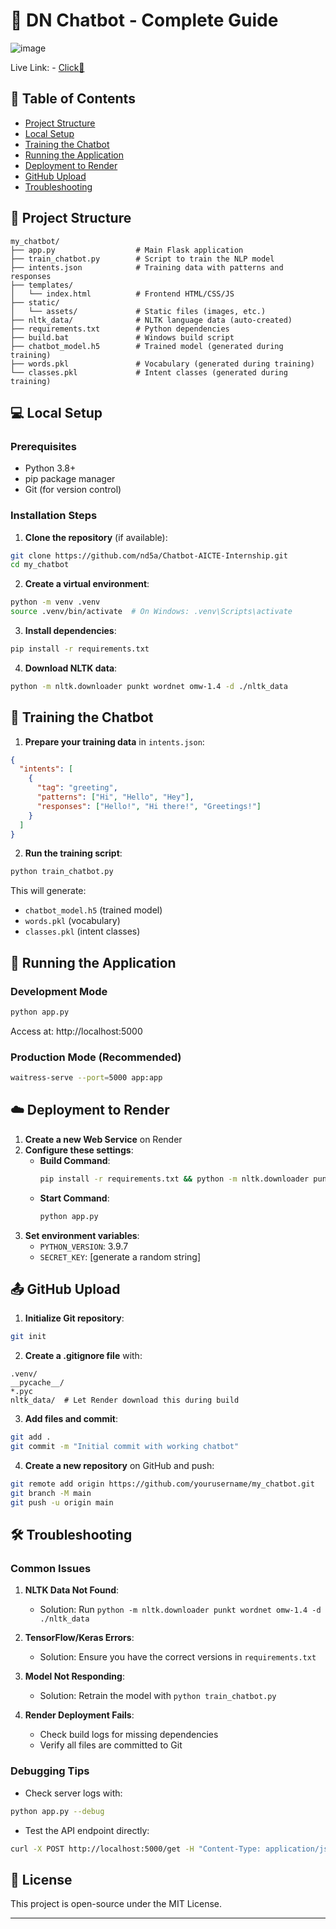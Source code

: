 # 🤖 DN Chatbot - Complete Guide

![image](https://github.com/user-attachments/assets/d720aac7-20bb-4fc2-9d5f-14664dfe10ef)


Live Link: - [Click🔗](https://dn-chatbot-py.onrender.com/)

## 📝 Table of Contents
- [Project Structure](#-project-structure)
- [Local Setup](#-local-setup)
- [Training the Chatbot](#-training-the-chatbot)
- [Running the Application](#-running-the-application)
- [Deployment to Render](#-deployment-to-render)
- [GitHub Upload](#-github-upload)
- [Troubleshooting](#-troubleshooting)

## 📁 Project Structure

```
my_chatbot/
├── app.py                  # Main Flask application
├── train_chatbot.py        # Script to train the NLP model
├── intents.json            # Training data with patterns and responses
├── templates/
│   └── index.html          # Frontend HTML/CSS/JS
├── static/
│   └── assets/             # Static files (images, etc.)
├── nltk_data/              # NLTK language data (auto-created)
├── requirements.txt        # Python dependencies
├── build.bat               # Windows build script
├── chatbot_model.h5        # Trained model (generated during training)
├── words.pkl               # Vocabulary (generated during training)
└── classes.pkl             # Intent classes (generated during training)
```

## 💻 Local Setup

### Prerequisites
- Python 3.8+
- pip package manager
- Git (for version control)

### Installation Steps

1. **Clone the repository** (if available):
```bash
git clone https://github.com/nd5a/Chatbot-AICTE-Internship.git
cd my_chatbot
```

2. **Create a virtual environment**:
```bash
python -m venv .venv
source .venv/bin/activate  # On Windows: .venv\Scripts\activate
```

3. **Install dependencies**:
```bash
pip install -r requirements.txt
```

4. **Download NLTK data**:
```bash
python -m nltk.downloader punkt wordnet omw-1.4 -d ./nltk_data
```

## 🤖 Training the Chatbot

1. **Prepare your training data** in `intents.json`:
```json
{
  "intents": [
    {
      "tag": "greeting",
      "patterns": ["Hi", "Hello", "Hey"],
      "responses": ["Hello!", "Hi there!", "Greetings!"]
    }
  ]
}
```

2. **Run the training script**:
```bash
python train_chatbot.py
```

This will generate:
- `chatbot_model.h5` (trained model)
- `words.pkl` (vocabulary)
- `classes.pkl` (intent classes)

## 🚀 Running the Application

### Development Mode
```bash
python app.py
```
Access at: http://localhost:5000

### Production Mode (Recommended)
```bash
waitress-serve --port=5000 app:app
```

## ☁️ Deployment to Render

1. **Create a new Web Service** on Render
2. **Configure these settings**:
   - **Build Command**:
     ```bash
     pip install -r requirements.txt && python -m nltk.downloader punkt wordnet omw-1.4 -d ./nltk_data && python train_chatbot.py
     ```
   - **Start Command**:
     ```bash
     python app.py
     ```
3. **Set environment variables**:
   - `PYTHON_VERSION`: 3.9.7
   - `SECRET_KEY`: [generate a random string]

## 📤 GitHub Upload

1. **Initialize Git repository**:
```bash
git init
```

2. **Create a .gitignore file** with:
```
.venv/
__pycache__/
*.pyc
nltk_data/  # Let Render download this during build
```

3. **Add files and commit**:
```bash
git add .
git commit -m "Initial commit with working chatbot"
```

4. **Create a new repository** on GitHub and push:
```bash
git remote add origin https://github.com/yourusername/my_chatbot.git
git branch -M main
git push -u origin main
```

## 🛠 Troubleshooting

### Common Issues

1. **NLTK Data Not Found**:
   - Solution: Run `python -m nltk.downloader punkt wordnet omw-1.4 -d ./nltk_data`

2. **TensorFlow/Keras Errors**:
   - Solution: Ensure you have the correct versions in `requirements.txt`

3. **Model Not Responding**:
   - Solution: Retrain the model with `python train_chatbot.py`

4. **Render Deployment Fails**:
   - Check build logs for missing dependencies
   - Verify all files are committed to Git

### Debugging Tips

- Check server logs with:
```bash
python app.py --debug
```

- Test the API endpoint directly:
```bash
curl -X POST http://localhost:5000/get -H "Content-Type: application/json" -d '{"message":"hello"}'
```

## 📜 License
This project is open-source under the MIT License.

---
